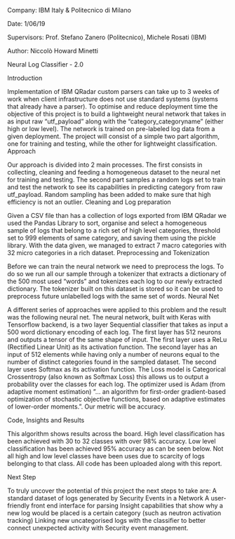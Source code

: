 Company: IBM Italy & Politecnico di Milano

Date: 1/06/19

Supervisors: Prof. Stefano Zanero (Politecnico), Michele Rosati (IBM)

Author: Niccolò Howard Minetti


Neural Log Classifier  - 2.0


Introduction

Implementation of IBM QRadar custom parsers can take up to 3 weeks of work when client infrastructure does not use standard systems (systems that already have a parser). To optimise and reduce deployment time the objective of this project is to build a lightweight neural network that takes in as input raw “utf_payload” along with the “category_categoryname” (either high or low level). The network is trained on pre-labeled log data from a given deployment. The project will consist of a simple two part algorithm, one for training and testing, while the other for lightweight classification.
Approach

Our approach is divided into 2 main processes. The first consists in collecting, cleaning and feeding a homogeneous dataset to the neural net for training and testing. The second part samples a random logs set to train and test the network to see its capabilities in predicting category from raw utf_payload. Random sampling has been added to make sure that high efficiency is not an outlier. 
Cleaning and Log preparation

Given a CSV file than has a collection of logs exported from IBM QRadar we used the Pandas Library to sort, organise and select a homogeneous sample of logs that belong to a rich set of high level categories, threshold set to 999 elements of same category, and saving them using the pickle library. With the data given, we managed to extract 7 macro categories with 32 micro categories in a rich dataset.
Preprocessing and Tokenization

Before we can train the neural network we need to preprocess the logs. To do so we run all our sample through a tokenizer that extracts a dictionary of the 500 most used “words” and tokenizes each log to our newly extracted dictionary. The tokenizer built on this dataset is stored so it can be used to preprocess future unlabelled logs with the same set of words.
Neural Net

A different series of approaches were applied to this problem and the result was the following neural net. The neural network, built with Keras with Tensorflow backend, is a two layer Sequential classifier that takes as input a 500 word dictionary encoding of each log. The first layer has 512 neurons and outputs a tensor of the same shape of input. The first layer uses a ReLu (Rectified Linear Unit) as its activation function. The second layer has an input of 512 elements while having only a number of neurons equal to the number of distinct categories found in the sampled dataset. The second layer uses Softmax as its activation function. The Loss model is Categorical Crossentropy (also known as Softmax Loss) this allows us to output a probability over the classes for each log. The optimizer used is Adam (from adaptive moment estimation) ”… an algorithm for first-order gradient-based optimization of stochastic objective functions, based on adaptive estimates of lower-order moments.”. Our metric will be accuracy.


Code, Insights and Results

This algorithm shows results across the board. High level classification has been achieved with 30 to 32 classes with over 98% accuracy. Low level classification has been achieved 95% accuracy as can be seen below.
Not all high and low level classes have been uses due to scarcity of logs belonging to that class. 
All code has been uploaded along with this report.

Next Step

To truly uncover the potential of this project the next steps to take are:
A standard dataset of logs generated by Security Events in a Network
A user-friendly front end interface for parsing
Insight capabilities that show why a new log would be placed is a certain category (such as neutron activation tracking)
Linking new uncategorised logs with the classifier to better connect unexpected activity with Security event management.
